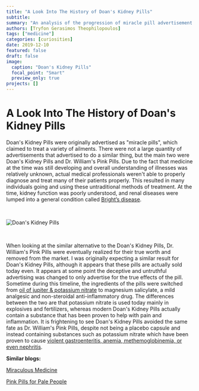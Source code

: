 ```yaml
---
title: "A Look Into The History of Doan's Kidney Pills"
subtitle:
summary: "An analysis of the progression of miracle pill advertisement throughout 1905, 1906, and 1907 as a means to make inferences about the overall progression of medicine and marketing of medicines"
authors: [Tryfon Gerasimos Theophilopoulos]
tags: ["medicine"]
categories: [curiosities]
date: 2019-12-10
featured: false
draft: false
image:
  caption: "Doan's Kidney Pills"
  focal_point: "Smart"
  preview_only: true
projects: []
---
```

# A Look Into The History of Doan's Kidney Pills

Doan's Kidney Pills were originally advertised as "miracle pills", which claimed to treat a variety of ailments. There were not a large quantity of advertisements that advertised to do a similar thing, but the main two were Doan's Kidney Pills and Dr. William's Pink Pills. Due to the fact that medicine at the time was still developing and overall understanding of illnesses was relatively unknown, actual medical professionals weren't able to properly diagnose and treat many  of their patients properly. This resulted in many individuals going and using these untraditional methods of treatment. At the time, kidney function was poorly understood, and  renal diseases were lumped into a general condition called [Bright’s disease](https://raycityhistory.wordpress.com/2011/03/15/george-emory-swindle-sought-cure-at-buffalo-lithia-springs-va/ ).

&nbsp;

![Doan's Kidney Pills](https://raycityhistory.files.wordpress.com/2013/06/doans-box.jpg "Doan's Kidney Pills")

&nbsp;

When looking at the similar alternative to the Doan's Kidney Pills, Dr. William's Pink Pills were eventually realized for their true worth and removed from the market. I was originally expecting a similar result for Doan's Kidney Pills, although it appears that these pills are actually sold today even. It appears at some point the deceptive and untruthful advertising was changed to only advertise for the true effects of the pill. Sometime during this timeline, the ingredients of the pills were switched from [oil of jupiter & potassium nitrate](https://www.google.com/url?sa=t&rct=j&q=&esrc=s&source=web&cd=3&cad=rja&uact=8&ved=2ahUKEwjFkaux-KvmAhUHnOAKHT6vBmYQFjACegQIDBAI&url=https%3A%2F%2Fwww.urbanremainschicago.com%2Fsingle-rare-antique-and-all-original-wall-mount-porcelain-enameled-metal-thermometer-advertisement-for-doan-s-pills-remedy-for-kidney-ailments.html&usg=AOvVaw0S9N9AfJ1HZbQYcHul184I/ ) to magnesium salicylate, a mild analgesic and non-steroidal anti-inflammatory drug. The differences between the two are that potassium nitrate is used today mainly in explosives and fertilizers, whereas modern Doan's Kidney Pills actually contain a substance that has been proven to help with pain and inflammation. It is frightening to see Doan's Kidney Pills avoided the same fate as Dr. William's Pink Pills, despite not being a placebo capsule and instead containing substances such as potassium nitrate which have been proven to cause [violent gastroenteritis, anemia, methemoglobinemia, or even nephritis](https://www.google.com/url?sa=t&rct=j&q=&esrc=s&source=web&cd=3&cad=rja&uact=8&ved=2ahUKEwjvmPKV-avmAhVhkeAKHXBACG0QFjACegQIDRAI&url=https%3A%2F%2Ftoxnet.nlm.nih.gov%2Fcgi-bin%2Fsis%2Fsearch%2Fa%3Fdbs%2Bhsdb%3A%40term%2B%40DOCNO%2B1227&usg=AOvVaw3vK1ctvthIXB-LB4F7JVDi/ ).

**Similar blogs:**

[Miraculous Medicine](https://dig-eg-gaz.github.io/post/2017-03-06-baxter-peruna/ )

[Pink Pills for Pale People](https://dig-eg-gaz.github.io/post/18-blog-wallace/ )
